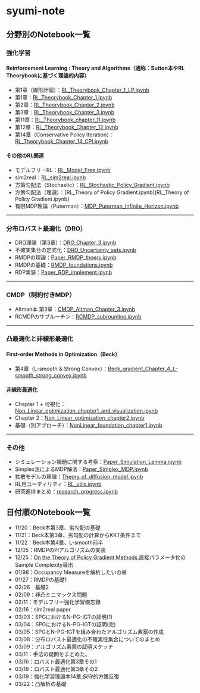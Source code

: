 # syumi-note

## 分野別のNotebook一覧

### 強化学習

#### Reinforcement Learning : Theory and Algorithms（通称：Sutton本やRL Theorybookに基づく理論的内容）
- 第1章（線形計画）：[RL_Theorybook_Chapter_1_LP.ipynb](RL_Theorybook_Chapter_1_LP.ipynb)
- 第1章：[RL_Theorybook_Chapter_1.ipynb](RL_Theorybook_Chapter_1.ipynb)
- 第2章：[RL_Theorybook_Chapter_2.ipynb](RL_Theorybook_Chapter_2.ipynb)
- 第3章：[RL_Theorybook_Chapter_3.ipynb](RL_Theorybook_Chapter_3.ipynb)
- 第11章：[RL_Theorybook_chapter_11.ipynb](RL_Theorybook_chapter_11.ipynb)
- 第12章：[RL_Theorybook_Chapter_12.ipynb](RL_Theorybook_Chapter_12.ipynb)
- 第14章（Conservative Policy Iteration）：[RL_Theorybook_Chapter_14_CPI.ipynb](RL_Theorybook_Chapter_14_CPI.ipynb)

#### その他のRL関連
- モデルフリーRL：[RL_Model_Free.ipynb](RL_Model_Free.ipynb)
- sim2real：[RL_sim2real.ipynb](RL_sim2real.ipynb)
- 方策勾配法（Stochastic）：[RL_Stochastic_Policy_Gradient.ipynb](RL_Stochastic_Policy_Gradient.ipynb)
- 方策勾配法（理論）：[RL_Theory of Policy Gradient.ipynb](RL_Theory of Policy Gradient.ipynb)
- 有限MDP理論（Puterman）：[MDP_Puterman_Infinite_Horizon.ipynb](MDP_Puterman_Infinite_Horizon.ipynb)

---

### 分布ロバスト最適化（DRO）

- DRO理論（第3章）：[DRO_Chapter_3.ipynb](DRO_Chapter_3.ipynb)
- 不確実集合の定式化：[DRO_Uncertainty_sets.ipynb](DRO_Uncertainty_sets.ipynb)
- RMDPの理論：[Paper_RMDP_thoery.ipynb](Paper_RMDP_thoery.ipynb)
- RMDPの基礎：[RMDP_foundations.ipynb](RMDP_foundations.ipynb)
- RDP実装：[Paper_RDP_implement.ipynb](Paper_RDP_implement.ipynb)

---

### CMDP（制約付きMDP）

- Altman本 第3章：[CMDP_Altman_Chapter_3.ipynb](CMDP_Altman_Chapter_3.ipynb)
- RCMDPのサブルーチン：[RCMDP_subrountine.ipynb](RCMDP_subrountine.ipynb)

---

### 凸最適化と非線形最適化

#### First-order Methods in Optimization（Beck）
- 第4章（L-smooth & Strong Convex）：[Beck_gradient_Chapter_4_L-smooth_strong_convex.ipynb](Beck_gradient_Chapter_4_L-smooth_strong_convex.ipynb)

#### 非線形最適化
- Chapter 1 + 可視化：[Non_Linear_optimization_chapter1_and_visualization.ipynb](Non_Linear_optimization_chapter1_and_visualization.ipynb)
- Chapter 2：[Non_Linear_optimization_chapter2.ipynb](Non_Linear_optimization_chapter2.ipynb)
- 基礎（別アプローチ）：[NonLinear_foundation_chapter1.ipynb](NonLinear_foundation_chapter1.ipynb)

---

### その他

- シミュレーション補題に関する考察：[Paper_Simulation_Lemma.ipynb](Paper_Simulation_Lemma.ipynb)
- Simplex法によるMDP解法：[Paper_Simplex_MDP.ipynb](Paper_Simplex_MDP.ipynb)
- 拡散モデルの理論：[Theory_of_diffusion_model.ipynb](Theory_of_diffusion_model.ipynb)
- RL用ユーティリティ：[RL_utils.ipynb](RL_utils.ipynb)
- 研究進捗まとめ：[research_progress.ipynb](research_progress.ipynb)



## 日付順のNotebook一覧

* 11/20：Beck本第3章、劣勾配の基礎
* 11/21：Beck本第3章、劣勾配の計算からKKT条件まで
* 11/22：Beck本第4章、L-smooth前半
* 12/05：RMDPのPIアルゴリズムの実装
* 12/25：[On the Theory of Policy Gradient Methods](https://arxiv.org/abs/1908.00261),直接パラメータ化のSample Complexity導出
* 01/98：Occupancy Measureを解析したいの章
* 01/27：RMDPの基礎1
* 02/06　基礎2
* 02/09：非凸ミニマックス問題
* 02/11：モデルフリー強化学習備忘録
* 02/16：sim2real paper
* 03/03：SPGにおけるN-PG-IGTの証明(1)
* 03/04：SPGにおけるN-PG-IGTの証明(完)
* 03/05：SPGとN-PG-IGTを組み合わたアルゴリズム素案の作成
* 03/08：分布ロバスト最適化の不確実性集合についてのまとめ
* 03/09：アルゴリズム素案の証明スケッチ
* 03/11：手法の疑問をまとめた。
* 03/16：ロバスト最適化第3章その1
* 03/18：ロバスト最適化第3章その2
* 03/19：強化学習理論本14章,保守的方策反復
* 03/22：凸解析の基礎
  
